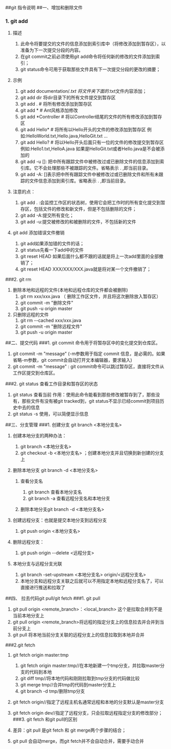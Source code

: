 
##git 指令说明
##一、增加和删除文件
### 1. git add 
1. 描述
	1. 此命令将要提交的文件的信息添加到索引库中（将修改添加到暂存区），以准备为下一次提交分段的内容。
	2. 在git commit之前必须使用git add命令将任何新的修改的文件添加到索引；
	3. git status命令可用于获取那些文件具有下一次提交分段的更改的摘要；
2. 示例
	1. git add documentation/*.txt  将文件夹下面的*.txt文件内容添加；
	2. git add dir  将dir目录下的所有文件提交到暂存区
	3. git add .  # 将所有修改添加到暂存区
	4. git add *  # Ant风格添加修改
	5. git add *Controller   # 将以Controller结尾的文件的所有修改添加到暂存区
	6. git add Hello*   # 将所有以Hello开头的文件的修改添加到暂存区 例如:HelloWorld.txt,Hello.java,HelloGit.txt ...
	7. git add Hello?   # 将以Hello开头后面只有一位的文件的修改提交到暂存区 例如:Hello1.txt,HelloA.java 如果是HelloGit.txt或者Hello.java是不会被添加的
	8. git add -u [<path>]: 把<path>中所有跟踪文件中被修改过或已删除文件的信息添加到索引库。它不会处理那些不被跟踪的文件。省略<path>表示 . ,即当前目录。
	9. git add -A: []表示把中所有跟踪文件中被修改过或已删除文件和所有未跟踪的文件信息添加到索引库。省略<path>表示 . ,即当前目录。


3. 注意的点：
	1. git add . :会监控工作区的状态树，使用它会把工作时的所有变化提交到暂存区，包括文件的修改和新文件，但是不包括删除的文件；
	2. git add -A:提交所有变化；
	3. git add -u:提交被修改的和被删除的文件，不包括新的文件
4. git add 添加错误文件撤销
	1. git add如果添加错的文件的话；
	2. git status先看一下add中的文件
	3. git reset HEAD 如果后面什么都不跟的话就是将上一次add里面的全部撤销了；
	4. git reset HEAD  XXX/XXX/XXX.java就是将对某一个文件撤销了；

###2. git rm
1. 删除本地和远程的文件(本地和远程仓库的文件都会被删除)
	1. git rm xxx/xxx.java  （  删除工作区文件，并且将这次删除放入暂存区）
	2. git commit -m "删除文件"
	3. git push -u origin master
2. 只删除远程的文件
	1. git rm --cached xxx/xxx.java
	2. git commit -m "删除远程文件"
	3. git push -u origin master

##二、提交代码
###1. git commit 命令用于将暂存区中的变化提交到仓库区。
1.  git commit -m "message" (-m参数用于指定 commit 信息，是必需的。如果省略-m参数，git commit会自动打开文本编辑器，要求输入)
2.   git commit <filename>  -m "message"  : git commit命令可以跳过暂存区，直接将文件从工作区提交到仓库区。


###2. git status 查看工作目录和暂存区的状态
1. git status 查看当前 作用：使用此命令能看到那些修改被暂存到了，那些没有，那些文件有没有被git tracked到，git status不显示已经commit到项目历史中去的信息
2. git status -s 使用，可以简便显示信息



##三、分支管理
###1. 创建分支  git branch <本地分支名>
1. 创建本地分支的两种办法：
	1. git branch <本地分支名>
	2. git checkout -b <本地分支名>  ；创建本地分支并且切换到新创建的分支上

2. 删除本地分支 git branch -d <本地分支名>
	1. 查看分支名
		1. git branch  查看本地分支名
		2. git branch -a 查看远程分支名和本地分支

	2. 删除本地分支git branch -d <本地分支名>

3. 创建远程分支：也就是提交本地分支到远程分支
	1. git push origin <本地分支名>  

4. 删除远程分支：
	1. git push origin --delete <远程分支>

5. 本地分支与远程分支光联
	1. git branch -set-upstream <本地分支名> origin/<远程分支名>
	2. 本地分支和远程分支关联之后就可以不用指定本地和远程分支名了，可以直接进行推送和拉取了





##四、 拉去代码git pull/git fetch
###1. git pull
1. git pull origin <remote_branch>：<local_branch> 这个是拉取合并到不是当前本地分支上
2. git pull origin <remote_branch>将远程的指定分支上的信息拉去并合并到当前分支上
3. git pull 将本地当前分支关联的远程分支上的信息拉取到本地并合并

###2.git fetch
1. git fetch origin master:tmp
	1. git fetch origin master:tmp//在本地新建一个tmp分支，并拉取master分支的代码到本地
	2. git diff tmp//将本地代码和刚刚拉取到tmp分支的代码做比较
	3. git merge tmp//合并tmp的代码到master分支上
	4. git branch -d tmp/删除tmp分支

2. git fetch origin//指定了远程主机名通常远程和本地的分支默认是master分支
3. git fetch origin dev//指定了远程分支，只会拉取远程指定分支的修改部分；
###3. git fetch 和git pull的区别
1. 差异：git pull 是git fetch 和 git merge两个步骤的结合；
2. git pull 会自动merge，而git fetch并不会自动合并，需要手动合并

